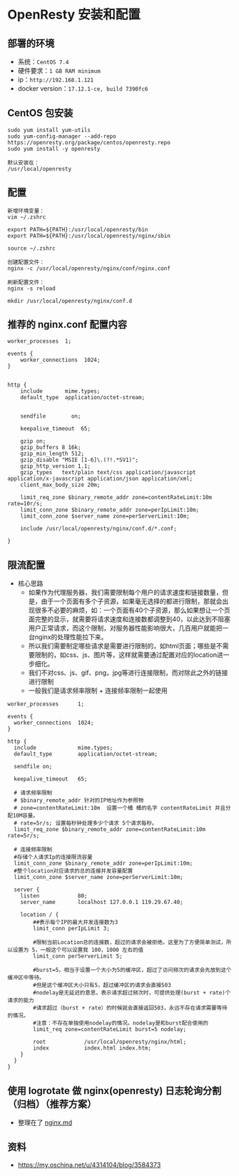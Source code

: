 # OpenResty 安装和配置

## 部署的环境

- 系统：`CentOS 7.4`
- 硬件要求：`1 GB RAM minimum`
- ip：`http://192.168.1.121`
- docker version：`17.12.1-ce, build 7390fc6`

## CentOS 包安装

```
sudo yum install yum-utils
sudo yum-config-manager --add-repo https://openresty.org/package/centos/openresty.repo
sudo yum install -y openresty

默认安装在：
/usr/local/openresty
```

## 配置

```
新增环境变量：
vim ~/.zshrc

export PATH=${PATH}:/usr/local/openresty/bin
export PATH=${PATH}:/usr/local/openresty/nginx/sbin

source ~/.zshrc

创建配置文件：
nginx -c /usr/local/openresty/nginx/conf/nginx.conf

刷新配置文件：
nginx -s reload

mkdir /usr/local/openresty/nginx/conf.d

```

## 推荐的 nginx.conf 配置内容


```
worker_processes  1;

events {
    worker_connections  1024;
}


http {
    include       mime.types;
    default_type  application/octet-stream;


    sendfile        on;

    keepalive_timeout  65;

    gzip on;
    gzip_buffers 8 16k;
    gzip_min_length 512;
    gzip_disable "MSIE [1-6]\.(?!.*SV1)";
    gzip_http_version 1.1;
    gzip_types   text/plain text/css application/javascript application/x-javascript application/json application/xml;
    client_max_body_size 20m;

    limit_req_zone $binary_remote_addr zone=contentRateLimit:10m rate=10r/s;
    limit_conn_zone $binary_remote_addr zone=perIpLimit:10m;
    limit_conn_zone $server_name zone=perServerLimit:10m;

    include /usr/local/openresty/nginx/conf.d/*.conf;

}
```



## 限流配置

- 核心思路
    - 如果作为代理服务器，我们需要限制每个用户的请求速度和链接数量，但是，由于一个页面有多个子资源，如果毫无选择的都进行限制，那就会出现很多不必要的麻烦，如：一个页面有40个子资源，那么如果想让一个页面完整的显示，就需要将请求速度和连接数都调整到40，以此达到不阻塞用户正常请求，而这个限制，对服务器性能影响很大，几百用户就能把一台nginx的处理性能拉下来。
    - 所以我们需要制定哪些请求是需要进行限制的，如html页面；哪些是不需要限制的，如css、js、图片等，这样就需要通过配置对应的location进一步细化。
    - 我们不对css、js、gif、png，jpg等进行连接限制，而对除此之外的链接进行限制
    - 一般我们是请求频率限制 + 连接频率限制一起使用

```
worker_processes      1;

events {
  worker_connections  1024;
}

http {
  include             mime.types;
  default_type        application/octet-stream;

  sendfile on;

  keepalive_timeout   65;

  # 请求频率限制
  # $binary_remote_addr 针对的IP地址作为参照物
  # zone=contentRateLimit:10m  设置一个桶 桶的名字 contentRateLimit 并且分配10M容量。
  # rate=5r/s; 设置每秒钟处理多少个请求 5个请求每秒。
  limit_req_zone $binary_remote_addr zone=contentRateLimit:10m rate=5r/s;
  
  # 连接频率限制
  #存储个人请求Ip的连接限流容量
  limit_conn_zone $binary_remote_addr zone=perIpLimit:10m;
  #整个location对应请求的总的连接并发容量配置
  limit_conn_zone $server_name zone=perServerLimit:10m;

  server {
    listen            80;
    server_name       localhost 127.0.0.1 119.29.67.40;

    location / {
        ##表示每个IP的最大并发连接数为3
        limit_conn perIpLimit 3;

        #限制当前Location总的连接数，超过的请求会被拒绝。这里为了方便简单测试，所以设置为 5，一般这个可以设置我 100，1000 左右的值
        limit_conn perServerLimit 5;

        #burst=5，相当于设置一个大小为5的缓冲区，超过了访问频次的请求会先放到这个缓冲区中等待。
        #但是这个缓冲区大小只有5，超过缓冲区的请求会直接503
        #nodelay是无延迟的意思，表示请求超过频次时，可提供处理(burst + rate)个请求的能力
        #请求超过（burst + rate）的时候就会直接返回503，永远不存在请求需要等待的情况。
        #注意：不存在单独使用nodelay的情况。nodelay是和burst配合使用的
        limit_req zone=contentRateLimit burst=5 nodelay;

        root            /usr/local/openresty/nginx/html;
        index           index.html index.htm;
    }
  }
}
```

## 使用 logrotate 做 nginx(openresty) 日志轮询分割（归档）（推荐方案）

- 整理在了 [nginx.md](nginx.md)


## 资料

- <https://my.oschina.net/u/4314104/blog/3584373>
